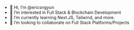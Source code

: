 - 👋 Hi, I’m @ericsngyun
- 👀 I’m interested in Full Stack & Blockchain Development
- 🌱 I’m currently learning Next.JS, Tailwind, and more.
- 💞️ I’m looking to collaborate on Full Stack Platforms/Projects

<!---
ericsngyun/ericsngyun is a ✨ special ✨ repository because its `README.md` (this file) appears on your GitHub profile.
You can click the Preview link to take a look at your changes.
--->
